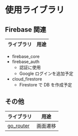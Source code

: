 # 使用ライブラリ

## Firebase 関連

| ライブラリ | 用途 |
| ---------- | ---- |

- firebase_core
- firebase_auth
  - 認証に使用
  - Google ログインを追加予定
- cloud_firestore
  - Firestore で DB を作成予定

## その他

| ライブラリ                                      | 用途     |
| ----------------------------------------------- | -------- |
| [go_router](https://pub.dev/packages/go_router) | 画面遷移 |

